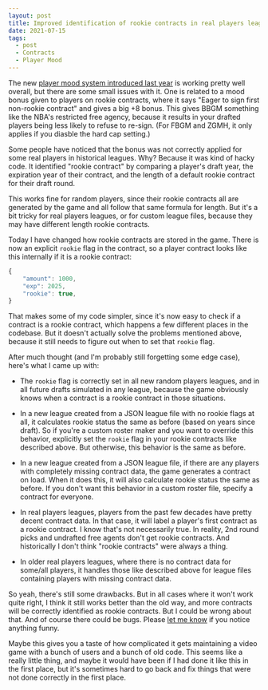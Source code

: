 ```yaml
---
layout: post
title: Improved identification of rookie contracts in real players leagues
date: 2021-07-15
tags:
  - post
  - Contracts
  - Player Mood
---
```


The new [player mood system introduced last year](/blog/2020/09/player-mood/) is working pretty well overall, but there are some small issues with it. One is related to a mood bonus given to players on rookie contracts, where it says "Eager to sign first non-rookie contract" and gives a big +8 bonus. This gives BBGM something like the NBA's restricted free agency, because it results in your drafted players being less likely to refuse to re-sign. (For FBGM and ZGMH, it only applies if you diasble the hard cap setting.)

Some people have noticed that the bonus was not correctly applied for some real players in historical leagues. Why? Because it was kind of hacky code. It identified "rookie contract" by comparing a player's draft year, the expiration year of their contract, and the length of a default rookie contract for their draft round.

This works fine for random players, since their rookie contracts all are generated by the game and all follow that same formula for length. But it's a bit tricky for real players leagues, or for custom league files, because they may have different length rookie contracts.

Today I have changed how rookie contracts are stored in the game. There is now an explicit `rookie` flag in the contract, so a player contract looks like this internally if it is a rookie contract:

<!--more-->

```js
{
    "amount": 1000,
    "exp": 2025,
    "rookie": true,
}
```

That makes some of my code simpler, since it's now easy to check if a contract is a rookie contract, which happens a few different places in the codebase. But it doesn't actually solve the problems mentioned above, because it still needs to figure out when to set that `rookie` flag.

After much thought (and I'm probably still forgetting some edge case), here's what I came up with:

- The `rookie` flag is correctly set in all new random players leagues, and in all future drafts simulated in any league, because the game obviously knows when a contract is a rookie contract in those situations.

- In a new league created from a JSON league file with no rookie flags at all, it calculates rookie status the same as before (based on years since draft). So if you're a custom roster maker and you want to override this behavior, explicitly set the `rookie` flag in your rookie contracts like described above. But otherwise, this behavior is the same as before.

- In a new league created from a JSON league file, if there are any players with completely missing contract data, the game generates a contract on load. When it does this, it will also calculate rookie status the same as before. If you don't want this behavior in a custom roster file, specify a contract for everyone.

- In real players leagues, players from the past few decades have pretty decent contract data. In that case, it will label a player's first contract as a rookie contract. I know that's not necessarily true. In reality, 2nd round picks and undrafted free agents don't get rookie contracts. And historically I don't think "rookie contracts" were always a thing.

- In older real players leagues, where there is no contract data for some/all players, it handles those like described above for league files containing players with missing contract data.

So yeah, there's still some drawbacks. But in all cases where it won't work quite right, I think it still works better than the old way, and more contracts will be correctly identified as rookie contracts. But I could be wrong about that. And of course there could be bugs. Please [let me know](/contact/) if you notice anything funny.

Maybe this gives you a taste of how complicated it gets maintaining a video game with a bunch of users and a bunch of old code. This seems like a really little thing, and maybe it would have been if I had done it like this in the first place, but it's sometimes hard to go back and fix things that were not done correctly in the first place.
